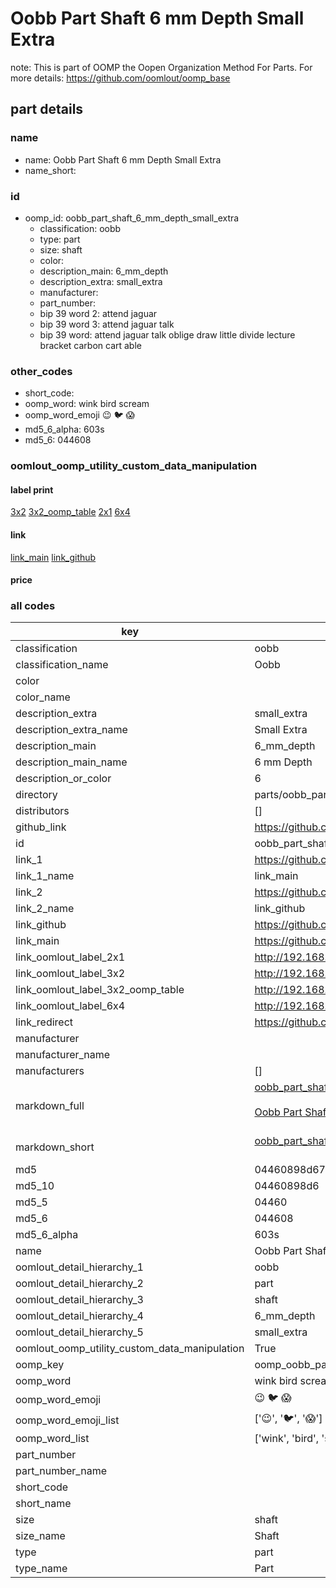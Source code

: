 # Oobb Part Shaft 6 mm Depth Small Extra  

note: This is part of OOMP the Oopen Organization Method For Parts. For more details: https://github.com/oomlout/oomp_base

##  part details
  







### name
* name: Oobb Part Shaft 6 mm Depth Small Extra
* name_short: 
### id
* oomp_id: oobb_part_shaft_6_mm_depth_small_extra
  * classification: oobb
  * type: part
  * size: shaft
  * color: 
  * description_main: 6_mm_depth
  * description_extra: small_extra
  * manufacturer: 
  * part_number: 
  * bip 39 word 2: attend jaguar
  * bip 39 word 3: attend jaguar talk
  * bip 39 word: attend jaguar talk oblige draw little divide lecture bracket carbon cart able

### other_codes
* short_code: 
* oomp_word: wink bird scream
* oomp_word_emoji :wink: :bird: :scream:
* md5_6_alpha: 603s
* md5_6: 044608






### oomlout_oomp_utility_custom_data_manipulation
#### label print
[3x2](http://192.168.1.245:1112/?label=oomp%20603s)
[3x2_oomp_table](http://192.168.1.108:1112/?label=oomp%20603s)
[2x1](http://192.168.1.242:1112/?label=oomp%20603s)
[6x4](http://192.168.1.55:1112/?label=oomp%20603s)    

#### link

[link_main](https://github.com/oomlout/oomlout_oomp_version_1_messy/tree/main/parts/oobb_part_shaft_6_mm_depth_small_extra) [link_github](https://github.com/oomlout/oomlout_oomp_version_1_messy/tree/main/parts/oobb_part_shaft_6_mm_depth_small_extra)                             

#### price







### all codes 
| key | value |  
| --- | --- |  
| classification | oobb |  
| classification_name | Oobb |  
| color |  |  
| color_name |  |  
| description_extra | small_extra |  
| description_extra_name | Small Extra |  
| description_main | 6_mm_depth |  
| description_main_name | 6 mm Depth |  
| description_or_color | 6 |  
| directory | parts/oobb_part_shaft_6_mm_depth_small_extra |  
| distributors | [] |  
| github_link | https://github.com/oomlout/oomlout_oomp_part_src/tree/main/parts/oobb_part_shaft_6_mm_depth_small_extra |  
| id | oobb_part_shaft_6_mm_depth_small_extra |  
| link_1 | https://github.com/oomlout/oomlout_oomp_version_1_messy/tree/main/parts/oobb_part_shaft_6_mm_depth_small_extra |  
| link_1_name | link_main |  
| link_2 | https://github.com/oomlout/oomlout_oomp_version_1_messy/tree/main/parts/oobb_part_shaft_6_mm_depth_small_extra |  
| link_2_name | link_github |  
| link_github | https://github.com/oomlout/oomlout_oomp_version_1_messy/tree/main/parts/oobb_part_shaft_6_mm_depth_small_extra |  
| link_main | https://github.com/oomlout/oomlout_oomp_version_1_messy/tree/main/parts/oobb_part_shaft_6_mm_depth_small_extra |  
| link_oomlout_label_2x1 | http://192.168.1.242:1112/?label=oomp%20603s |  
| link_oomlout_label_3x2 | http://192.168.1.245:1112/?label=oomp%20603s |  
| link_oomlout_label_3x2_oomp_table | http://192.168.1.108:1112/?label=oomp%20603s |  
| link_oomlout_label_6x4 | http://192.168.1.55:1112/?label=oomp%20603s |  
| link_redirect | https://github.com/oomlout/oomlout_oomp_version_1_messy/tree/main/parts/oobb_part_shaft_6_mm_depth_small_extra |  
| manufacturer |  |  
| manufacturer_name |  |  
| manufacturers | [] |  
| markdown_full | [oobb_part_shaft_6_mm_depth_small_extra](none)<br>[](none)<br>[Oobb Part Shaft 6 Mm Depth Small Extra](none)<br><br> |  
| markdown_short | [oobb_part_shaft_6_mm_depth_small_extra](none)<br><br> |  
| md5 | 04460898d67f07fe0a213983bb1dc874 |  
| md5_10 | 04460898d6 |  
| md5_5 | 04460 |  
| md5_6 | 044608 |  
| md5_6_alpha | 603s |  
| name | Oobb Part Shaft 6 mm Depth Small Extra |  
| oomlout_detail_hierarchy_1 | oobb |  
| oomlout_detail_hierarchy_2 | part |  
| oomlout_detail_hierarchy_3 | shaft |  
| oomlout_detail_hierarchy_4 | 6_mm_depth |  
| oomlout_detail_hierarchy_5 | small_extra |  
| oomlout_oomp_utility_custom_data_manipulation | True |  
| oomp_key | oomp_oobb_part_shaft_6_mm_depth_small_extra |  
| oomp_word | wink bird scream |  
| oomp_word_emoji | :wink: :bird: :scream: |  
| oomp_word_emoji_list | [':wink:', ':bird:', ':scream:'] |  
| oomp_word_list | ['wink', 'bird', 'scream'] |  
| part_number |  |  
| part_number_name |  |  
| short_code |  |  
| short_name |  |  
| size | shaft |  
| size_name | Shaft |  
| type | part |  
| type_name | Part |  
